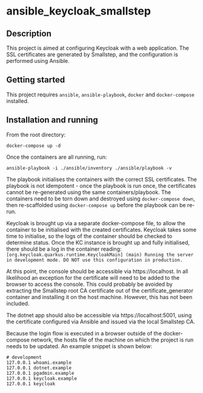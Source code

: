 # ansible_keycloak_smallstep

## Description
This project is aimed at configuring Keycloak with a web application. The SSL certificates are generated by Smallstep, and the configuration is performed using Ansible.

## Getting started
This project requires `ansible`, `ansible-playbook`, `docker` and `docker-compose` installed.

## Installation and running
From the root directory:

`docker-compose up -d`

Once the containers are all running, run:

`ansible-playbook -i ./ansible/inventory ./ansible/playbook -v`

The playbook initialises the containers with the correct SSL certificates. 
The playbook is not idempotent - once the playbook is run once, the certificates cannot be re-generated using the same containers/playbook.
The containers need to be torn down and destroyed using `docker-compose down`, then re-scaffolded using `docker-compose up` before the playbook can be re-run.

Keycloak is brought up via a separate docker-compose file, to allow the container to be initialised with the created certificates. Keycloak takes some time to initialise, so the logs of the container should be checked to determine status.
Once the KC instance is brought up and fully initialised, there should be a log in the container reading:
` [org.keycloak.quarkus.runtime.KeycloakMain] (main) Running the server in development mode. DO NOT use this configuration in production.`

At this point, the console should be accessible via https://localhost. In all likelihood an exception for the certificate will need to be added to the browser to access the console.
This could probably be avoided by extracting the Smallstep root CA certificate out of the certificate_generator container and installing it on the host machine. However, this has not been included.

The dotnet app should also be accessible via https://localhost:5001, using the certificate configured via Ansible and issued via the local Smallstep CA.

Because the login flow is executed in a browser outside of the docker-compose network, the hosts file of the machine on which the project is run needs to be updated. An example snippet is shown below:

```
# development
127.0.0.1 whoami.example
127.0.0.1 dotnet.example
127.0.0.1 pgadmin.example
127.0.0.1 keycloak.example
127.0.0.1 keycloak
```